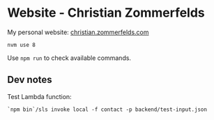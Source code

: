 # Website - Christian Zommerfelds
My personal website: [christian.zommerfelds.com](http://christian.zommerfelds.com)

```
nvm use 8
```

Use `npm run` to check available commands.

## Dev notes

Test Lambda function:
```
`npm bin`/sls invoke local -f contact -p backend/test-input.json
```
